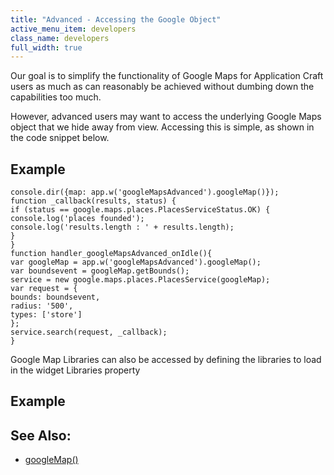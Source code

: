 ```yaml
---
title: "Advanced - Accessing the Google Object"
active_menu_item: developers
class_name: developers
full_width: true
---
```



Our goal is to simplify the functionality of Google Maps for Application Craft users as much as can reasonably be achieved without dumbing down the capabilities too much.

However, advanced users may want to access the underlying Google Maps object that we hide away from view. Accessing this is simple, as shown in the code snippet below.

## Example

    console.dir({map: app.w('googleMapsAdvanced').googleMap()});
    function _callback(results, status) {
    if (status == google.maps.places.PlacesServiceStatus.OK) {
    console.log('places founded');
    console.log('results.length : ' + results.length);
    }
    }
    function handler_googleMapsAdvanced_onIdle(){
    var googleMap = app.w('googleMapsAdvanced').googleMap();
    var boundsevent = googleMap.getBounds();
    service = new google.maps.places.PlacesService(googleMap);
    var request = {
    bounds: boundsevent,
    radius: '500',
    types: ['store']
    };
    service.search(request, _callback);
    }
   

Google Map Libraries can also be accessed by defining the libraries to load in the widget Libraries property

## Example

## See Also:

 - [googleMap()](../../../scripting-apis/client-api/widget-object-functions/advanced-maps/googlemap.htm)

